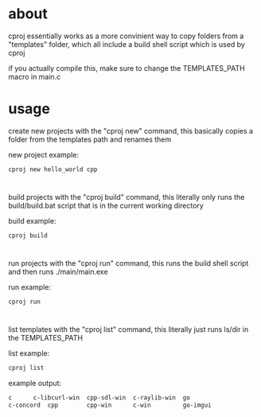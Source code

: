 # about
cproj essentially works as a more convinient way to copy folders from a "templates" folder, which all include a build shell script which is used by cproj

if you actually compile this, make sure to change the TEMPLATES_PATH macro in main.c

# usage

create new projects with the "cproj new" command, this basically copies a folder from the templates path and renames them

new project example:

```sh
cproj new hello_world cpp 
```

#

build projects with the "cproj build" command, this literally only runs the build/build.bat script that is in the current working directory

build example:
```sh
cproj build
```

#

run projects with the "cproj run" command, this runs the build shell script and then runs ./main/main.exe

run example:
```sh
cproj run
```

#

list templates with the "cproj list" command, this literally just runs ls/dir in the TEMPLATES_PATH

list example:
```sh
cproj list
```

example output:
```sh
c	   c-libcurl-win  cpp-sdl-win  c-raylib-win  go
c-concord  cpp		  cpp-win      c-win	     go-imgui
```
